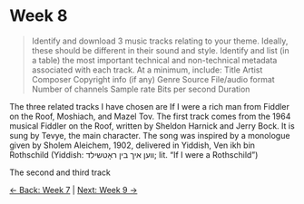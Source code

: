 # Week 8
> Identify and download 3 music tracks relating to your theme. Ideally, these should be different in their sound and style.
Identify and list (in a table) the most important technical and non-technical metadata associated with each track. At a minimum, include:
Title
Artist
Composer
Copyright info (if any)
Genre
Source
File/audio format
Number of channels
Sample rate
Bits per second
Duration

The three related tracks I have chosen are If I were a rich man from Fiddler on the Roof, Moshiach, and Mazel Tov. The first track comes from the 1964 musical Fiddler on the Roof, written by Sheldon Harnick and Jerry Bock. It is sung by Tevye, the main character. The song was inspired by a monologue given by Sholem Aleichem, 1902, delivered in Yiddish, Ven ikh bin Rothschild (Yiddish: װען איך בין ראָטשילד; lit. “If I were a Rothschild”)

The second and third track 

[← Back: Week 7](page7.md) | [Next: Week 9 →](page9.md)
